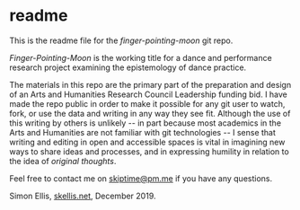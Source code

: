 # readme

This is the readme file for the _finger-pointing-moon_ git repo.

_Finger-Pointing-Moon_ is the working title for a dance and performance research project examining the epistemology of dance practice.

The materials in this repo are the primary part of the preparation and design of an Arts and Humanities Research Council Leadership funding bid. I have made the repo public in order to make it possible for any git user to watch, fork, or use the data and writing in any way they see fit. Although the use of this writing by others is unlikely -- in part because most academics in the Arts and Humanities are not familiar with git technologies -- I sense that writing and editing in open and accessible spaces is vital in imagining new ways to share ideas and processes, and in expressing humility in relation to the idea of _original thoughts_. 

Feel free to contact me on skiptime@pm.me if you have any questions.

Simon Ellis, [skellis.net](https://www.skellis.net), December 2019.

